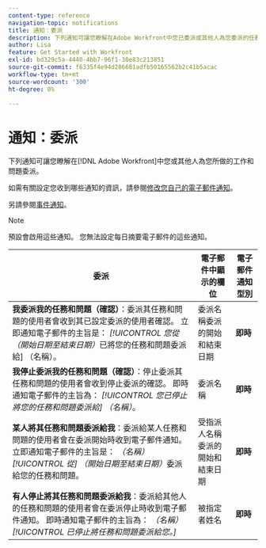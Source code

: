 ```yaml
---
content-type: reference
navigation-topic: notifications
title: 通知：委派
description: 下列通知可讓您瞭解在Adobe Workfront中您已委派或其他人為您委派的任務和問題。
author: Lisa
feature: Get Started with Workfront
exl-id: bd329c5a-4440-4bb7-96f1-30e83c213851
source-git-commit: f6335f4e94d286681adfb50165562b2c41b5acac
workflow-type: tm+mt
source-wordcount: '300'
ht-degree: 0%

---
```


# 通知：委派

下列通知可讓您瞭解在[!DNL Adobe Workfront]中您或其他人為您所做的工作和問題委派。

如需有關設定您收到哪些通知的資訊，請參閱[修改您自己的電子郵件通知](activate-or-deactivate-your-own-event-notifications.md)。

另請參閱[事件通知](event-notifications.md)。

>[!NOTE]
>
>預設會啟用這些通知。 您無法設定每日摘要電子郵件的這些通知。

| 委派 | 電子郵件中顯示的欄位 | 電子郵件通知型別 |
|------------------------------------------------------------------------------------------------------------------------------------------------------------------------------------------------------------------------------------------------------------------------------------------------|-----------------------------------------------------|----------------------------|
| **我委派我的任務和問題（確認）**：委派其任務和問題的使用者會收到其已設定委派的使用者確認。 立即通知電子郵件的主旨是： *[!UICONTROL 您從（開始日期至結束日期）*&#x200B;已將您的任務和問題委派給] （名稱）。 | 委派名稱委派的開始和結束日期 | **即時** |
| **我停止委派我的任務和問題（確認）**：停止委派其任務和問題的使用者會收到停止委派的確認。 即時通知電子郵件的主旨為： *[!UICONTROL 您已停止將您的任務和問題委派給] （名稱）*。 | 委派名稱 | **即時** |
| **某人將其任務和問題委派給我**：委派給某人任務和問題的使用者會在委派開始時收到電子郵件通知。 立即通知電子郵件的主旨是： *（名稱） [!UICONTROL 從] （開始日期至結束日期）*&#x200B;委派給您的任務和問題。 | 受指派人名稱委派的開始和結束日期 | **即時** |
| **有人停止將其任務和問題委派給我**：委派給其他人的任務和問題的使用者會在委派停止時收到電子郵件通知。 即時通知電子郵件的主旨為： *（名稱） [!UICONTROL 已停止將任務和問題委派給您。]* | 被指定者姓名 | **即時** |
